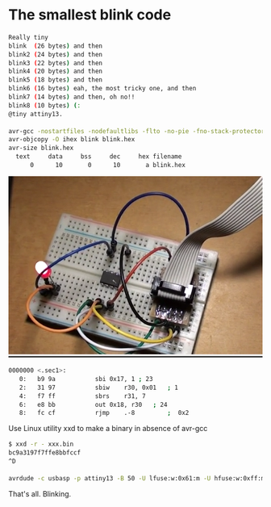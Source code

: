 # The smallest blink code
```sh
Really tiny 
blink  (26 bytes) and then
blink2 (24 bytes) and then
blink3 (22 bytes) and then
blink4 (20 bytes) and then
blink5 (18 bytes) and then
blink6 (16 bytes) eah, the most tricky one, and then
blink7 (14 bytes) and then, oh no!!
blink8 (10 bytes) (:
@tiny attiny13.

avr-gcc -nostartfiles -nodefaultlibs -flto -no-pie -fno-stack-protector -fno-pic -Wall -Os -mmcu=attiny13 -o blink blink6.S
avr-objcopy -O ihex blink blink.hex
avr-size blink.hex
  text	   data	    bss	    dec	    hex	filename
      0	     10	      0	     10	      a	blink.hex
```
![screenshot](blink.png)

```sh
0000000 <.sec1>:
   0:	b9 9a       	sbi	0x17, 1	; 23
   2:	31 97       	sbiw	r30, 0x01	; 1
   4:	f7 ff       	sbrs	r31, 7
   6:	e8 bb       	out	0x18, r30	; 24
   8:	fc cf       	rjmp	.-8      	;  0x2
```
Use Linux utility xxd to make a binary in absence of avr-gcc
```sh
$ xxd -r - xxx.bin
bc9a3197f7ffe8bbfccf
^D

avrdude -c usbasp -p attiny13 -B 50 -U lfuse:w:0x61:m -U hfuse:w:0xff:m  -U flash:w:xxx.bin:r
```
That's all.
Blinking.
